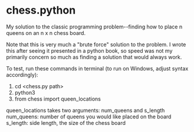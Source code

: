 # chess.python
My solution to the classic programming problem--finding how to place n queens on an n x n chess board.

Note that this is very much a "brute force" solution to the problem.  I wrote this after seeing it presented in a python book, so speed was not my primarily concern so much as finding a solution that would always work.

To test, run these commands in terminal (to run on Windows, adjust syntax accordingly):
1. cd <chess.py path>
2. python3
3. from chess import queen_locations

queen_locations takes two arguments: num_queens and s_length
  num_queens: number of queens you would like placed on the board
  s_length: side length, the size of the chess board
